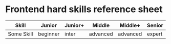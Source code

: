 # Frontend hard skills reference sheet

| Skill      | Junior         | Junior+        | Middle            | Middle+       | Senior           |
|------------|----------------|----------------|-------------------|---------------|------------------|
| Some Skill | beginner       | inter          | advanced          | advanced      | expert           |

